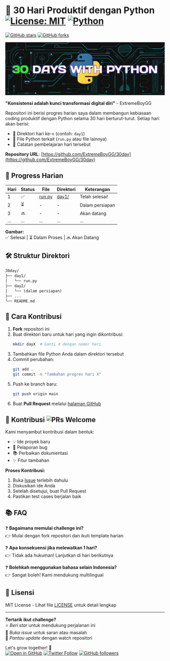 # 🐍 30 Hari Produktif dengan Python [![License: MIT](https://img.shields.io/badge/License-MIT-yellow.svg)](https://opensource.org/licenses/MIT) [![Python](https://img.shields.io/badge/Python-3.8%2B-blue)](https://www.python.org/)

[![GitHub stars](https://img.shields.io/github/stars/ExtremeBoyGG/30day?style=social)](https://github.com/ExtremeBoyGG/30day/stargazers) [![GitHub forks](https://img.shields.io/github/forks/ExtremeBoyGG/30day?style=social)](https://github.com/ExtremeBoyGG/30day/network)

![Python Productivity](https://github.com/ExtremeBoyGG/30day/blob/main/image/challenge.jpg)

**"Konsistensi adalah kunci transformasi digital diri"** - ExtremeBoyGG

Repositori ini berisi progres harian saya dalam membangun kebiasaan coding produktif dengan Python selama 30 hari berturut-turut. Setiap hari akan berisi:

- 📂 Direktori hari ke-`n` (contoh: `day1`)
- 🐍 File Python terkait (`run.py` atau file lainnya)
- 📝 Catatan pembelajaran hari tersebut

**Repository URL**: [https://github.com/ExtremeBoyGG/30day](https://github.com/ExtremeBoyGG/30day)

## 📌 Progress Harian

| Hari | Status | File | Direktori | Keterangan |
|------|--------|------|-----------|------------|
| 1    | ✅    | [run.py](day1/run.py) | [day1/](day1/) | Telah selesai! |
| 2    | ⏳    | - | - | Dalam persiapan |
| 3    | 🔜    | - | - | Akan datang |
| ...  | ...    | ... | ... | ... |

**Gambar:**  
✅ Selesai | ⏳ Dalam Proses | 🔜 Akan Datang

## 🛠️ Struktur Direktori
```
30day/
├── day1/
│   └── run.py
├── day2/
│   └── (dalam persiapan)
├── ...
└── README.md
```

## 🚀 Cara Kontribusi

1. **Fork** repositori ini
2. Buat direktori baru untuk hari yang ingin dikontribusi:
   ```bash
   mkdir dayX  # Ganti X dengan nomor hari
   ```
3. Tambahkan file Python Anda dalam direktori tersebut
4. Commit perubahan:
   ```bash
   git add .
   git commit -m "Tambahan progres hari X"
   ```
5. Push ke branch baru:
   ```bash
   git push origin main
   ```
6. Buat **Pull Request** melalui [halaman GitHub](https://github.com/ExtremeBoyGG/30day/pulls)

## 🤝 Kontribusi ![PRs Welcome](https://img.shields.io/badge/PRs-welcome-brightgreen.svg)

Kami menyambut kontribusi dalam bentuk:
- 💡 Ide proyek baru
- 🐛 Pelaporan bug
- 📚 Perbaikan dokumentasi
- ✨ Fitur tambahan

**Proses Kontribusi:**
1. Buka [Issue](https://github.com/ExtremeBoyGG/30day/issues) terlebih dahulu
2. Diskusikan ide Anda
3. Setelah disetujui, buat Pull Request
4. Pastikan test cases berjalan baik

## 📚 FAQ

❓ **Bagaimana memulai challenge ini?**  
👉 Mulai dengan fork repositori dan ikuti template harian

❓ **Apa konsekuensi jika melewatkan 1 hari?**  
👉 Tidak ada hukuman! Lanjutkan di hari berikutnya

❓ **Bolehkah menggunakan bahasa selain Indonesia?**  
👉 Sangat boleh! Kami mendukung multilingual

## 📜 Lisensi

MIT License - Lihat file [LICENSE](LICENSE) untuk detail lengkap

---

**Tertarik ikut challenge?**  
⭐ _Beri star_ untuk mendukung perjalanan ini  
🐛 _Buka issue_ untuk saran atau masalah  
🔄 _Pantau update_ dengan watch repositori

Let's grow together! 💪  
[![Open in GitHub](https://img.shields.io/badge/View%20on-GitHub-black?logo=github)](https://github.com/ExtremeBoyGG/30day)
[![Twitter Follow](https://img.shields.io/twitter/follow/ExtremeBoyGG?style=social)](https://x.com/ExtremeBoyGG)
[![GitHub followers](https://img.shields.io/github/followers/ExtremeBoyGG?style=social)](https://github.com/ExtremeBoyGG)
